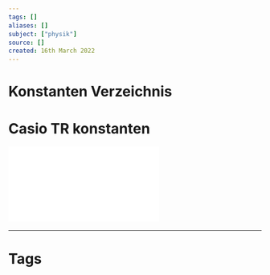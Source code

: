 ```yaml
---
tags: []
aliases: []
subject: ["physik"]
source: []
created: 16th March 2022
---
```


# Konstanten Verzeichnis

# Casio TR konstanten

![Casio_fx-991dex_classwiz_Konstanten](assets/Casio_fx-991dex_classwiz_Konstanten.pdf)

---

# Tags